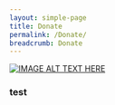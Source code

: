 ```yaml
---
layout: simple-page
title: Donate
permalink: /Donate/
breadcrumb: Donate
---
```


[![IMAGE ALT TEXT HERE](http://img.youtube.com/vi/70OmQh3ENLU/0.jpg)](http://www.youtube.com/watch?v=70OmQh3ENLU)

### test
